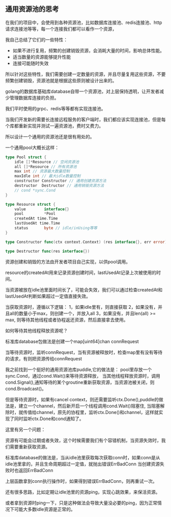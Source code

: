 ## 通用资源池的思考

在我们的项目中，会使用到各种资源池，比如数据库连接池、redis连接池、http请求连接池等等，每一个连接我们都可以看作一个资源，

我自己总结了它们的一些特性：

- 如果不进行复用，频繁的创建销毁资源，会消耗大量的时间，影响总体性能。
- 适当数量的资源能够提升性能
- 连接可能随时失效

所以针对这些特性，我们需要创建一定数量的资源，并且尽量复用这些资源，不要频繁创建销毁，资源池就是根据这些原则被设计出来的。

golang的数据库基础库database自带一个资源池，对上层保持透明，让开发者减少管理数据库连接的负担。

我们平时使用的grpc、redis等等都有实现连接池。

当我们开发新的需要长连接远程服务的客户端时，我们都应该实现连接池，但是每个库都重新实现并测试一遍资源池，费时又费力。

所以设计一个通用的资源池还是很有用处的。


一个通用pool大概长这样：

```go
type Pool struct {
	idle []*Resource // 空闲资源池
	all []*Resource // 所有资源池
	max int // 资源最大数量控制
	maxIdle int // 最大idle数量控制
	constructor Constructor // 通用创建资源方法
	destructor  Destructor // 通用销毁资源方法
	// cond *sync.Cond
}

type Resource struct {
	value        interface{}
	pool         *Pool
	createdAt time.Time
	lastUsedAt time.Time
	status       byte // idle/inUsing等等
}

type Constructor func(ctx context.Context) (res interface{}, err error)

type Destructor func(res interface{})
```

资源创建和销毁的方法由开发者项目自己实现，以供pool调用。

resource的createdAt用来记录资源创建时间，lastUsedAt记录上次被使用的时间。

当资源被放在idle池里面时间长了，可能会失效，我们可以通过检查createdAt和lastUsedAt判断如果超过一定值直接失效。


当获取资源时，遵循以下逻辑：
1，如果idle里有，则直接获取
2，如果没有，并且all的数量小于max，则创建一个，并放入all
3，如果没有，并且len(all) >= max, 则等待其他线程或者协程返还资源，然后直接拿去使用。

如何等待其他线程释放资源呢？


标准库database包做法是创建一个map[uint64]chan connRequest

当等待资源时，监听connRequest，当有资源被释放时，检查map里有没有等待的请求，有则把资源传给connRequest

我之前找到一个挺好的通用资源池库puddle,它的做法是：
pool里存放一个sync.Cond，通过cond.Wait()来等待资源释放，
当其他线程释放资源时，调用cond.Signal(),通知等待的某个groutine重新获取资源，当资源池被关闭，则cond.Broadcast()。

但是等待资源时，如果有cancel context，则还需要监听ctx.Done(),puddle的做法是，建立一个channel，然后新开启一个线程调用cond.Wait()阻塞住,
当阻塞解除时，就传值给channel，原先的协程里，监听ctx.Done()和channel，这样就实现了同时监听ctx.Done和cond通知了。


这里有另一个问题：

资源有可能会过期或者失效，这个时候需要我们有个容错机制，当资源失效时，我们需要重新获取资源。

标准库database的做法是，当从idle池里获取每次获取conn时，如果conn是从idle池里拿的，并且生命周期超过一定值，就抛出错误ErrBadConn
当创建资源失败时也返回ErrBadConn

上层函数拿到conn执行操作时，如果得到错误ErrBadConn，则再重试一次。

还有很多思路，比如定期让idle池里的资源ping，实现心跳效果，来保活资源。

或者拿到资源时ping一下，只是这种做法会导致大量没必要的ping，因为正常情况下可能大多数idle资源是正常的。


